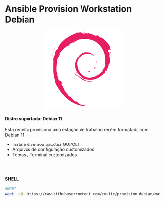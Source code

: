 # Ansible Provision Workstation Debian

<p align="center">
  <img src="img/debian_logo.png">
</p>

#### Distro suportada: Debian 11

Esta receita provisiona uma estação de trabalho recém formatada com Debian 11

- Instala diversos pacotes GUI/CLI
- Arquivos de configuração customizados
- Temas / Terminal customizados


<br>
<br>

**SHELL**
```bash
#WGET
wget -qO- https://raw.githubusercontent.com/rm-tic/provision-debian/master/provision_debian_init.sh | bash -

```